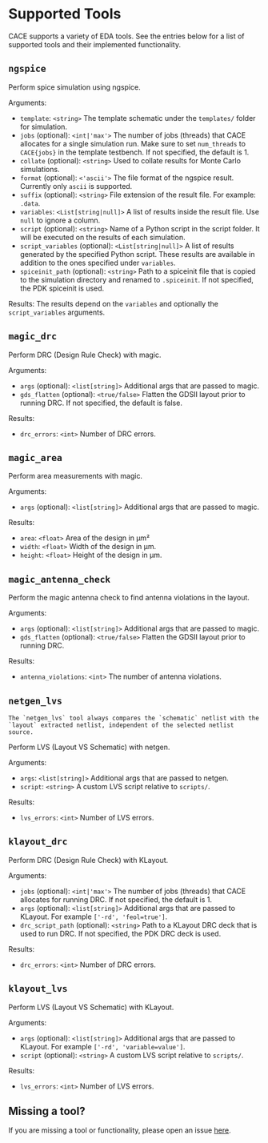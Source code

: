 # Supported Tools

CACE supports a variety of EDA tools. See the entries below for a list of supported tools and their implemented functionality.

## `ngspice`

Perform spice simulation using ngspice.

Arguments:

- `template`: `<string>` The template schematic under the `templates/` folder for simulation.
- `jobs` (optional): `<int|'max'>` The number of jobs (threads) that CACE allocates for a single simulation run. Make sure to set `num_threads` to `CACE{jobs}` in the template testbench. If not specified, the default is 1.
- `collate` (optional): `<string>` Used to collate results for Monte Carlo simulations.
- `format` (optional): `<'ascii'>` The file format of the ngspice result. Currently only `ascii` is supported.
- `suffix` (optional): `<string>` File extension of the result file. For example: `.data`.
- `variables`: `<List[string|null]>` A list of results inside the result file. Use `null` to ignore a column.
- `script` (optional): `<string>` Name of a Python script in the script folder. It will be executed on the results of each simulation.
- `script_variables` (optional): `<List[string|null]>` A list of results generated by the specified Python script. These results are available in addition to the ones specified under `variables`.
- `spiceinit_path` (optional): `<string>` Path to a spiceinit file that is copied to the simulation directory and renamed to `.spiceinit`. If not specified, the PDK spiceinit is used.

Results: The results depend on the `variables` and optionally the `script_variables` arguments.

## `magic_drc`

Perform DRC (Design Rule Check) with magic.

Arguments:

- `args` (optional): `<list[string]>` Additional args that are passed to magic.
- `gds_flatten` (optional): `<true/false>` Flatten the GDSII layout prior to running DRC. If not specified, the default is false.

Results:

- `drc_errors`: `<int>` Number of DRC errors.

## `magic_area`

Perform area measurements with magic.

Arguments:

- `args` (optional): `<list[string]>` Additional args that are passed to magic.

Results:

- `area`: `<float>` Area of the design in µm²
- `width`: `<float>` Width of the design in µm.
- `height`: `<float>` Height of the design in µm.

## `magic_antenna_check`

Perform the magic antenna check to find antenna violations in the layout.

Arguments:

- `args` (optional): `<list[string]>` Additional args that are passed to magic.
- `gds_flatten` (optional): `<true/false>` Flatten the GDSII layout prior to running DRC.

Results:

- `antenna_violations`: `<int>` The number of antenna violations.

## `netgen_lvs`

```{note}
The `netgen_lvs` tool always compares the `schematic` netlist with the `layout` extracted netlist, independent of the selected netlist source.
```

Perform LVS (Layout VS Schematic) with netgen.

Arguments:

- `args`: `<list[string]>` Additional args that are passed to netgen.
- `script`: `<string>` A custom LVS script relative to `scripts/`.

Results:

- `lvs_errors`: `<int>` Number of LVS errors.

## `klayout_drc`

Perform DRC (Design Rule Check) with KLayout.

Arguments:

- `jobs` (optional): `<int|'max'>` The number of jobs (threads) that CACE allocates for running DRC. If not specified, the default is 1.
- `args` (optional): `<list[string]>` Additional args that are passed to KLayout. For example `['-rd', 'feol=true']`.
- `drc_script_path` (optional): `<string>` Path to a KLayout DRC deck that is used to run DRC. If not specified, the PDK DRC deck is used.

Results:

- `drc_errors`: `<int>` Number of DRC errors.

## `klayout_lvs`

Perform LVS (Layout VS Schematic) with KLayout.

Arguments:

- `args` (optional): `<list[string]>` Additional args that are passed to KLayout. For example `['-rd', 'variable=value']`.
- `script` (optional): `<string>` A custom LVS script relative to `scripts/`.

Results:

- `lvs_errors`: `<int>` Number of LVS errors.

## Missing a tool?

If you are missing a tool or functionality, please open an issue [here](https://github.com/efabless/cace/issues).
